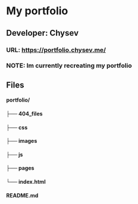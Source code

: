 # My portfolio

## Developer: Chysev
### URL: https://portfolio.chysev.me/
### NOTE: Im currently recreating my portfolio


## Files

#### portfolio/
#### ├── 404_files
#### ├── css
#### ├── images
#### ├── js
#### ├── pages
#### └── index.html


#### README.md
